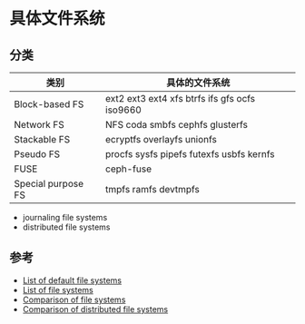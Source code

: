 # 具体文件系统

## 分类

| 类别               | 具体的文件系统                                |
| ------------------ | --------------------------------------------- |
| Block-based FS     | ext2 ext3 ext4 xfs btrfs ifs gfs ocfs iso9660 |
| Network FS         | NFS coda smbfs cephfs glusterfs               |
| Stackable FS       | ecryptfs overlayfs unionfs                    |
| Pseudo FS          | procfs sysfs pipefs futexfs usbfs kernfs      |
| FUSE               | ceph-fuse                                     |
| Special purpose FS | tmpfs ramfs devtmpfs                          |

* journaling file systems
* distributed file systems

## 参考

* [List of default file systems](https://en.wikipedia.org/wiki/List_of_default_file_systems)
* [List of file systems](https://en.wikipedia.org/wiki/List_of_file_systems)
* [Comparison of file systems](https://en.wikipedia.org/wiki/Comparison_of_file_systems)
* [Comparison of distributed file systems](https://en.wikipedia.org/wiki/Comparison_of_distributed_file_systems)
